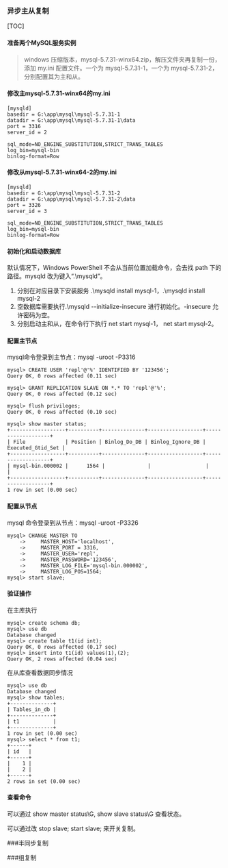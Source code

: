 ### 异步主从复制

[TOC]


#### 准备两个MySQL服务实例

> windows 压缩版本，mysql-5.7.31-winx64.zip，解压文件夹再复制一份，添加 my.ini 配置文件。一个为 mysql-5.7.31-1，一个为 mysql-5.7.31-2，分别配置其为主和从。


#### 修改主mysql-5.7.31-winx64的my.ini

```
[mysqld]
basedir = G:\app\mysql\mysql-5.7.31-1
datadir = G:\app\mysql\mysql-5.7.31-1\data
port = 3316
server_id = 2

sql_mode=NO_ENGINE_SUBSTITUTION,STRICT_TRANS_TABLES 
log_bin=mysql-bin
binlog-format=Row
```


#### 修改从mysql-5.7.31-winx64-2的my.ini

```
[mysqld]
basedir = G:\app\mysql\mysql-5.7.31-2
datadir = G:\app\mysql\mysql-5.7.31-2\data
port = 3326
server_id = 3

sql_mode=NO_ENGINE_SUBSTITUTION,STRICT_TRANS_TABLES 
log_bin=mysql-bin
binlog-format=Row
```


#### 初始化和启动数据库

默认情况下，Windows PowerShell 不会从当前位置加载命令，会去找 path 下的路径。mysqld 改为键入“.\mysqld”。
1. 分别在对应目录下安装服务 .\mysqld install mysql-1，.\mysqld install mysql-2
2. 空数据库需要执行.\mysqld --initialize-insecure 进行初始化。-insecure 允许密码为空。
3. 分别启动主和从，在命令行下执行  net start mysql-1， net start mysql-2。


#### 配置主节点

mysql命令登录到主节点：mysql -uroot -P3316

```
mysql> CREATE USER 'repl'@'%' IDENTIFIED BY '123456';
Query OK, 0 rows affected (0.11 sec)

mysql> GRANT REPLICATION SLAVE ON *.* TO 'repl'@'%';
Query OK, 0 rows affected (0.12 sec)

mysql> flush privileges;
Query OK, 0 rows affected (0.10 sec)

mysql> show master status;
+------------------+----------+--------------+------------------+-------------------+
| File             | Position | Binlog_Do_DB | Binlog_Ignore_DB | Executed_Gtid_Set |
+------------------+----------+--------------+------------------+-------------------+
| mysql-bin.000002 |      1564 |              |                  |                   |
+------------------+----------+--------------+------------------+-------------------+
1 row in set (0.00 sec)
```


#### 配置从节点

mysql 命令登录到从节点：mysql -uroot -P3326

```
mysql> CHANGE MASTER TO
    ->     MASTER_HOST='localhost',
    ->     MASTER_PORT = 3316,
    ->     MASTER_USER='repl',
    ->     MASTER_PASSWORD='123456',
    ->     MASTER_LOG_FILE='mysql-bin.000002',
    ->     MASTER_LOG_POS=1564;
mysql> start slave;
```


#### 验证操作

在主库执行

```
mysql> create schema db;
mysql> use db
Database changed
mysql> create table t1(id int);
Query OK, 0 rows affected (0.17 sec)
mysql> insert into t1(id) values(1),(2);
Query OK, 2 rows affected (0.04 sec)
```


在从库查看数据同步情况

```
mysql> use db
Database changed
mysql> show tables;
+--------------+
| Tables_in_db |
+--------------+
| t1           |
+--------------+
1 row in set (0.00 sec)
mysql> select * from t1;
+------+
| id   |
+------+
|    1 |
|    2 |
+------+
2 rows in set (0.00 sec)
```


#### 查看命令

可以通过 show master status\G, show slave status\G 查看状态。

可以通过改 stop slave; start slave; 来开关复制。



###半同步复制



###组复制
